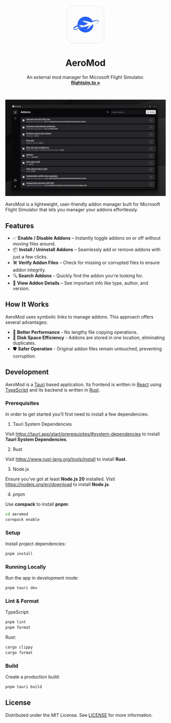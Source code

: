 <div align="center">
  <img align="center" width="128px" src="./src-tauri/icons/128x128@2x.png" />
  <h1 align="center"><b>AeroMod</b></h1>
  <p align="center">
		An external mod manager for Microsoft Flight Simulator.
    <br />
    <a href="https://flightsim.to/file/79373/aeromod"><strong>flightsim.to »</strong></a>
  </p>
</div>

<br/>

![App Screenshot](./.github/screenshot-01.png)

AeroMod is a lightweight, user-friendly addon manager built for
Microsoft Flight Simulator that lets you manager your addons effortlessly.

## Features

- ✅ **Enable / Disable Addons** – Instantly toggle addons on or off without moving files around.
- 📦 **Install / Uninstall Addons** – Seamlessly add or remove addons with just a few clicks.
- 🛠️ **Verify Addon Files** – Check for missing or corrupted files to ensure addon integrity.
- 🔍 **Search Addons** – Quickly find the addon you're looking for.
- 🧩 **View Addon Details** – See important info like type, author, and version.

## How It Works

AeroMod uses symbolic links to manage addons. This approach offers several advantages:

- 🚀 **Better Performance** - No lengthy file copying operations.
- 🍃 **Disk Space Efficiency** - Addons are stored in one location, eliminating duplicates.
- 🛡️ **Safer Operation** - Original addon files remain untouched, preventing corruption.

## Development

AeroMod is a [Tauri](https://tauri.app) based application. Its frontend
is written in [React](https://react.dev) using [TypeScript](https://www.typescriptlang.org)
and its backend is written in [Rust](https://www.rust-lang.org).

### Prerequisites

In order to get started you’ll first need to install a few dependencies:

1. Tauri System Dependencies

Visit https://tauri.app/start/prerequisites/#system-dependencies to install
**Tauri System Dependencies**.

2. Rust

Visit https://www.rust-lang.org/tools/install to install **Rust**.

3. Node.js

Ensure you've got at least **Node.js 20** installed. Visit https://nodejs.org/en/download
to install **Node.js**.

4. pnpm

Use **corepack** to install **pnpm**:

```sh
cd aeromod
corepack enable
```

### Setup

Install project dependencies:

```sh
pnpm install
```

### Running Locally

Run the app in development mode:

```sh
pnpm tauri dev
```

### Lint & Format

TypeScript:

```sh
pnpm lint
pnpm format
```

Rust:

```sh
cargo clippy
cargo format
```

### Build

Create a production build:

```sh
pnpm tauri build
```

## License

Distributed under the MIT License. See [LICENSE](LICENSE) for more information.
